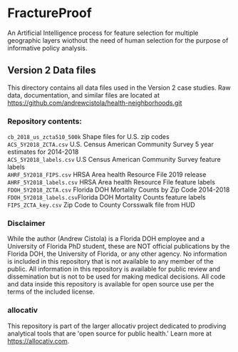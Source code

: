 # FractureProof
An Artificial Intelligence process for feature selection for multiple geographic layers wiothout the need of human selection for the purpose of informative policy analysis.

## Version 2 Data files
This directory contains all data files used in the Version 2 case studies. Raw data, documentation, and similar files are located at https://github.com/andrewcistola/health-neighborhoods.git

### Repository contents:
`cb_2018_us_zcta510_500k` Shape files for U.S. zip codes<br>
`ACS_5Y2018_ZCTA.csv` U.S. Census American Community Survey 5 year estimates for 2014-2018<br>
`ACS_5Y2018_labels.csv` U.S Census American Community Survey feature labels<br>
`AHRF_5Y2018_FIPS.csv` HRSA Area health Resource File 2019 release<br>
`AHRF_5Y2018_labels.csv` HRSA Area health Resource File feature labels<br>
`FDOH_5Y2018_ZCTA.csv` Florida DOH Mortality Counts by Zip Code 2014-2018<br>
`FDOH_5Y2018_labels.csv`Florida DOH Mortality Counts feature labels<br>
`FIPS_ZCTA_key.csv` Zip Code to County Corsswalk file from HUD<br>

### Disclaimer
While the author (Andrew Cistola) is a Florida DOH employee and a University of Florida PhD student, these are NOT official publications by the Florida DOH, the University of Florida, or any other agency. 
No information is included in this repository that is not available to any member of the public. 
All information in this repository is available for public review and dissemination but is not to be used for making medical decisions. 
All code and data inside this repository is available for open source use per the terms of the included license. 

### allocativ
This repository is part of the larger allocativ project dedicated to prodiving analytical tools that are 'open source for public health.' Learn more at https://allocativ.com. 